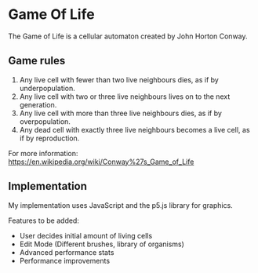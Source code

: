 # Game Of Life

The Game of Life is a cellular automaton created by John Horton Conway. 

## Game rules

  1. Any live cell with fewer than two live neighbours dies, as if by underpopulation.
  2. Any live cell with two or three live neighbours lives on to the next generation.
  3. Any live cell with more than three live neighbours dies, as if by overpopulation.
  4. Any dead cell with exactly three live neighbours becomes a live cell, as if by reproduction.


For more information: https://en.wikipedia.org/wiki/Conway%27s_Game_of_Life


## Implementation 
My implementation uses JavaScript and the p5.js library for graphics.

Features to be added:
- User decides initial amount of living cells
- Edit Mode (Different brushes, library of organisms)
- Advanced performance stats
- Performance improvements
